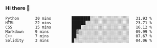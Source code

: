 ### Hi there 👋

<!--START_SECTION:waka-->

```text
Python       30 mins         ████████░░░░░░░░░░░░░░░░░   31.93 %
HTML         22 mins         ██████░░░░░░░░░░░░░░░░░░░   23.71 %
CSS          15 mins         ████░░░░░░░░░░░░░░░░░░░░░   16.12 %
Markdown     9 mins          ██▒░░░░░░░░░░░░░░░░░░░░░░   09.99 %
C++          7 mins          ██░░░░░░░░░░░░░░░░░░░░░░░   07.67 %
Solidity     3 mins          █░░░░░░░░░░░░░░░░░░░░░░░░   04.06 %
```

<!--END_SECTION:waka-->
<!--
**Boombag0607/Boombag0607** is a ✨ _special_ ✨ repository because its `README.md` (this file) appears on your GitHub profile.

Here are some ideas to get you started:

- 🔭 I’m currently working on ...
- 🌱 I’m currently learning ...
- 👯 I’m looking to collaborate on ...
- 🤔 I’m looking for help with ...
- 💬 Ask me about ...
- 📫 How to reach me: ...
- 😄 Pronouns: ...
- ⚡ Fun fact: ...
-->
